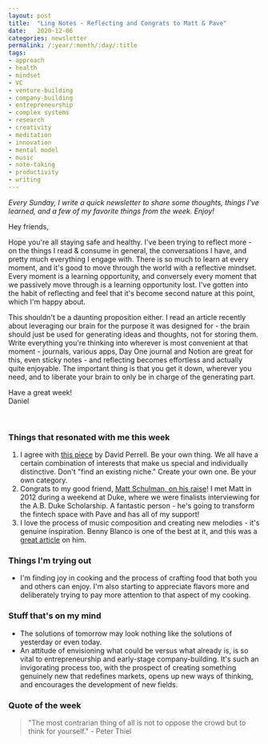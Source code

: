 ```yaml
---
layout: post
title:  "Ling Notes - Reflecting and Congrats to Matt & Pave"
date:   2020-12-06
categories: newsletter
permalink: /:year/:month/:day/:title
tags:
- approach
- health
- mindset
- VC
- venture-building
- company-building
- entrepreneurship
- complex systems
- research
- creativity
- meditation
- innovation
- mental model
- music
- note-taking
- productivity
- writing
---
```


*Every Sunday, I write a quick newsletter to share some thoughts, things I've learned, and a few of my favorite things from the week. Enjoy!*

Hey friends,

Hope you're all staying safe and healthy. I've been trying to reflect more - on the things I read & consume in general, the conversations I have, and pretty much everything I engage with. There is so much to learn at every moment, and it's good to move through the world with a reflective mindset. Every moment is a learning opportunity, and conversely every moment that we passively move through is a learning opportunity lost. I've gotten into the habit of reflecting and feel that it's become second nature at this point, which I'm happy about.

This shouldn't be a daunting proposition either. I read an article recently about leveraging our brain for the purpose it was designed for - the brain should just be used for generating ideas and thoughts, not for storing them. Write everything you're thinking into wherever is most convenient at that moment - journals, various apps, Day One journal and Notion are great for this, even sticky notes - and reflecting becomes effortless and actually quite enjoyable. The important thing is that you get it down, wherever you need, and to liberate your brain to only be in charge of the generating part.

Have a great week!\
Daniel

<br>

### Things that resonated with me this week

1. I agree with [this piece](https://www.perell.com/tweetstorms/dont-find-a-niche-create-one) by David Perrell. Be your own thing. We all have a certain combination of interests that make us special and individually distinctive. Don't "find an existing niche." Create your own one. Be your own category.
2. Congrats to my good friend, [Matt Schulman, on his raise](https://techcrunch.com/2020/12/03/pave-trove-a16z-series-a/)! I met Matt in 2012 during a weekend at Duke, where we were finalists interviewing for the A.B. Duke Scholarship. A fantastic person - he's going to transform the fintech space with Pave and has all of my support!
3. I love the process of music composition and creating new melodies - it's genuine inspiration. Benny Blanco is one of the best at it, and this was a [great article](https://www.nytimes.com/2018/07/18/arts/music/benny-blanco-interview.html) on him.

### Things I'm trying out

- I'm finding joy in cooking and the process of crafting food that both you and others can enjoy. I'm also starting to appreciate flavors more and deliberately trying to pay more attention to that aspect of my cooking.

### Stuff that's on my mind

- The solutions of tomorrow may look nothing like the solutions of yesterday or even today.
- An attitude of envisioning what could be versus what already is, is so vital to entrepreneurship and early-stage company-building. It's such an invigorating process too, with the prospect of creating something genuinely new that redefines markets, opens up new ways of thinking, and encourages the development of new fields.

### Quote of the week

> "The most contrarian thing of all is not to oppose the crowd but to think for yourself." - Peter Thiel
